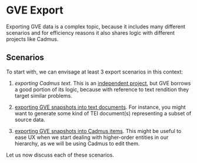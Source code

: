 # GVE Export

Exporting GVE data is a complex topic, because it includes many different scenarios and for efficiency reasons it also shares logic with different projects like Cadmus.

## Scenarios

To start with, we can envisage at least 3 export scenarios in this context:

1. _exporting Cadmus text_. This is an [independent project](https://vedph.github.io/cadmus-doc/migration/rendering/rendition.html), but GVE borrows a good portion of its logic, because with reference to text rendition they target similar problems.

2. [exporting GVE snapshots into text documents](export-tei). For instance, you might want to generate some kind of TEI document(s) representing a subset of source data.

3. [exporting GVE snapshots into Cadmus items](export-item). This might be useful to ease UX when we start dealing with higher-order entities in our hierarchy, as we will be using Cadmus to edit them.

Let us now discuss each of these scenarios.

